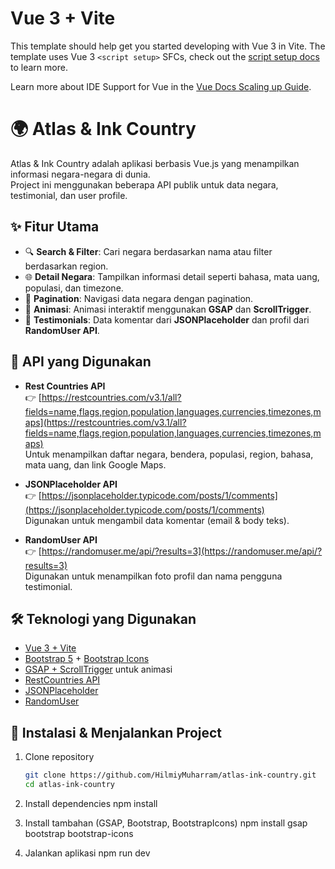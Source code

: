 # Vue 3 + Vite

This template should help get you started developing with Vue 3 in Vite. The template uses Vue 3 `<script setup>` SFCs, check out the [script setup docs](https://v3.vuejs.org/api/sfc-script-setup.html#sfc-script-setup) to learn more.

Learn more about IDE Support for Vue in the [Vue Docs Scaling up Guide](https://vuejs.org/guide/scaling-up/tooling.html#ide-support).


# 🌍 Atlas & Ink Country  

Atlas & Ink Country adalah aplikasi berbasis Vue.js yang menampilkan informasi negara-negara di dunia.  
Project ini menggunakan beberapa API publik untuk data negara, testimonial, dan user profile.  

## ✨ Fitur Utama
- 🔍 **Search & Filter**: Cari negara berdasarkan nama atau filter berdasarkan region.  
- 🌐 **Detail Negara**: Tampilkan informasi detail seperti bahasa, mata uang, populasi, dan timezone.  
- 📑 **Pagination**: Navigasi data negara dengan pagination.  
- 🎨 **Animasi**: Animasi interaktif menggunakan **GSAP** dan **ScrollTrigger**.  
- 👥 **Testimonials**: Data komentar dari **JSONPlaceholder** dan profil dari **RandomUser API**.  

## 📡 API yang Digunakan
- **Rest Countries API**  
  👉 [https://restcountries.com/v3.1/all?fields=name,flags,region,population,languages,currencies,timezones,maps](https://restcountries.com/v3.1/all?fields=name,flags,region,population,languages,currencies,timezones,maps)  
  Untuk menampilkan daftar negara, bendera, populasi, region, bahasa, mata uang, dan link Google Maps.  

- **JSONPlaceholder API**  
  👉 [https://jsonplaceholder.typicode.com/posts/1/comments](https://jsonplaceholder.typicode.com/posts/1/comments)  
  Digunakan untuk mengambil data komentar (email & body teks).  

- **RandomUser API**  
  👉 [https://randomuser.me/api/?results=3](https://randomuser.me/api/?results=3)  
  Digunakan untuk menampilkan foto profil dan nama pengguna testimonial.  

## 🛠️ Teknologi yang Digunakan
- [Vue 3 + Vite](https://vitejs.dev/)  
- [Bootstrap 5](https://getbootstrap.com/) + [Bootstrap Icons](https://icons.getbootstrap.com/)  
- [GSAP + ScrollTrigger](https://gsap.com/) untuk animasi  
- [RestCountries API](https://restcountries.com/)  
- [JSONPlaceholder](https://jsonplaceholder.typicode.com/)  
- [RandomUser](https://randomuser.me/)  

## 🚀 Instalasi & Menjalankan Project

1. Clone repository
   ```bash
   git clone https://github.com/HilmiyMuharram/atlas-ink-country.git
   cd atlas-ink-country
2. Install dependencies
    npm install
3. Install tambahan (GSAP, Bootstrap, BootstrapIcons)
   npm install gsap bootstrap bootstrap-icons

4. Jalankan aplikasi
   npm run dev

